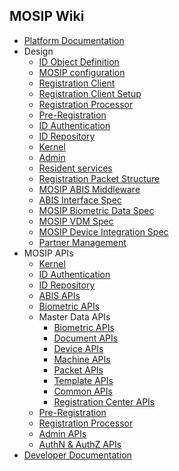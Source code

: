 ## MOSIP Wiki
* [Platform Documentation](Platform-Documentation)
* Design
  * [ID Object Definition](MOSIP-ID-Object-definition)
  * [MOSIP configuration](MOSIP-configuration-&-launcher)
  * [Registration Client](Registration-Client)
  * [Registration Client Setup](Registration-Client-Setup)
  * [Registration Processor](Registration-Processor)
  * [Pre-Registration](Pre-Registration)
  * [ID Authentication](ID-Authentication)
  * [ID Repository](ID-Repository)
  * [Kernel](Kernel)
  * [Admin](Admin)
  * [Resident services](Resident-Services)
  * [Registration Packet Structure](Registration-Packet)  
  * [MOSIP ABIS Middleware](MOSIP-ABIS-Middleware)
  * [ABIS Interface Spec](Automated-Biometric-Identification-System-(ABIS)-Interface)
  * [MOSIP Biometric Data Spec](MOSIP-Biometric-Data-Specifications)
  * [MOSIP VDM Spec](MOSIP-VDM-Specifications)
  * [MOSIP Device Integration Spec](Device-Integration-Specifications)
  * [Partner Management](Partner-Management)
* MOSIP APIs
  * [Kernel](Kernel-APIs)
  * [ID Authentication](ID-Authentication-APIs)
  * [ID Repository](ID-Repository-API)
  * [ABIS APIs](ABIS-APIs)
  * [Biometric APIs](MOSIP-Biometric-APIs)
  * Master Data APIs
    * [Biometric APIs](Biometric-APIs)
    * [Document APIs](Document-APIs)
    * [Device APIs](Device-APIs)
    * [Machine APIs](Machine-APIs)
    * [Packet APIs](Packet-APIs)
    * [Template APIs](Template-APIs)
    * [Common APIs](Common-APIs)
    * [Registration Center  APIs](Registration-Center-APIs)
  * [Pre-Registration](Pre-Registration-Services)
  * [Registration Processor](Registration-Processor-APIs)
  * [Admin APIs](Admin-APIs)
  * [AuthN & AuthZ APIs](AuthN-&-AuthZ-APIs)
* [Developer Documentation](Developer-Documentation)